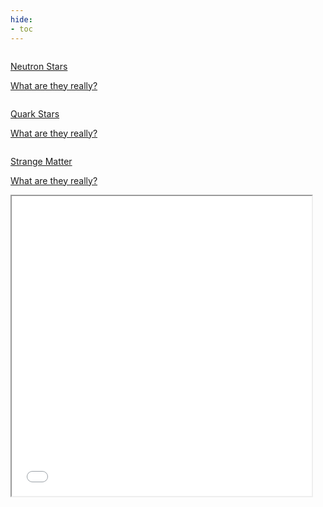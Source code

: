 ```yaml
---
hide:
- toc
---
```


<div class="cards">
    <a href="1" class="card">
        <img src="https://d2kspx2x29brck.cloudfront.net/1200x675/filters:format(webp)/img/iea/y5wWkZZlwX/what-is-a-neutron-star-1.jpg" class="card__image" alt="" />
        <div class="card__overlay">
            <p class="card__title">Neutron Stars</p>
            <p class="card__description">What are they really?</p>
        </div>
    </a>   
    <a href="5" class="card">
        <img src="https://hips.hearstapps.com/pop.h-cdn.co/assets/16/46/640x352/gallery-1479416701-screen-shot-2016-11-17-at-40413-pm.jpg?resize=1200:*" class="card__image" alt="" />
        <div class="card__overlay">
            <p class="card__title">Quark Stars</p>
            <p class="card__description">What are they really?</p>
        </div>
    </a>    
    <a href="6" class="card">
        <img src="https://qph.cf2.quoracdn.net/main-qimg-bcda3dc86d954b8b9d217a8e34332f20" class="card__image" alt="" />
        <div class="card__overlay">
            <p class="card__title">Strange Matter</p>
            <p class="card__description">What are they really?</p>
        </div>
    </a>    
</div>

<iframe style="height:50vmin; width:50vmin;" src="interactive/index.html">
</iframe>